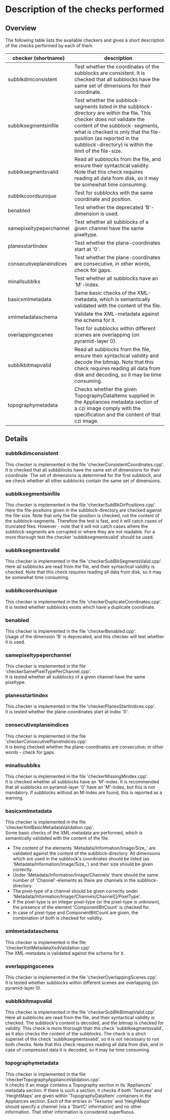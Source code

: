 # Description of the checks performed

## Overview

The following table lists the available checkers and gives a short description of the checks performed by each of them.

| checker (shortname) | description |
|--|--|
|subblkdimconsistent|Test whether the coordinates of the subblocks are consistent. It is checked that all subblocks have the same set of dimensions for their coordinate.|
|subblksegmentsinfile|Test whether the subblock-segments listed in the subblock-directory are within the file. This checker does not validate the content of the subblock-segments, what is checked is only that the file-position (as reported in the subblock-directory) is within the limit of the file-size.  |
|subblksegmentsvalid|Read all subblocks from the file, and ensure their syntactical validity. Note that this check requires reading all data from disk, so it may be somewhat time consuming. |
|subblkcoordsunique|Test for subblocks with the same coordinate and position.  |
|benabled|Test whether the deprecated 'B'-dimension is used. |
|samepixeltypeperchannel|Test whether all subblocks of a given channel have the same pixeltype.|
|planesstartindex|Test whether the plane-coordinates start at '0'.|
|consecutiveplaneindices|Test whether the plane-coordinates are consecutive, in other words, check for gaps.|
|minallsubblks|Test whether all subblocks have an 'M'-index.|
|basicxmlmetadata|Same basic checks of the XML-metadata, which is semantically validated with the content of the file.|
|xmlmetadataschema|Validate the XML-metadata against the schema for it.|
|overlappingscenes|Test for subblocks within different scenes are overlapping (on pyramid-layer 0).|
|subblkbitmapvalid|Read all subblocks from the file, ensure their syntactical validity and decode the bitmap. Note that this check requires reading all data from disk and decoding, so it may be time consuming. |
|topographymetadata|Checks whether the given TopographyDataItems supplied in the Appliances metadata section of a czi image comply with the specification and the content of that czi image.|


## Details

### subblkdimconsistent

This checker is implemented in the file 'checkerConsistentCoordinates.cpp'.  
It is checked that all subbblocks have the same set of dimensions for their coordinate. The set of dimensions is determined for the first subblock, and we check whether all other subblocks contain the same set of dimensions.

###  subblksegmentsinfile

This checker is implemented in the file 'checkerSubBlkDirPositions.cpp'.  
Here the file-positions given in the subblock-directory are checked against the file-size. Note that only the file-position is checked, not the content of the subblock-segments.
Therefore the test is fast, and it will catch cases of truncated files. However - note that it will not catch cases where the subblock-segments are corrupted or where they are not readable. For a more thorough test 
the checker 'subblksegmentsvalid' should be used.

### subblksegmentsvalid

This checker is implemented in the file 'checkerSubBlkSegmentsValid.cpp'.  
Here all subblocks are read from the file, and their syntactical validity is checked. Note that this check requires reading all data from disk, so it may be somewhat time consuming.

### subblkcoordsunique

This checker is implemented in the file 'checkerDuplicateCoordinates.cpp'.  
It is tested whether subblocks exists which have a duplicate coordinate.

### benabled

This checker is implemented in the file 'checkerBenabled.cpp'.  
Usage of the dimension 'B' is deprecated, and this checker will test whether it is used.

### samepixeltypeperchannel

This checker is implemented in the file 'checkerSamePixelTypePerChannel.cpp'.  
It is tested whether all subblocks of a given channel have the same pixeltype.

### planesstartindex

This checker is implemented in the file 'checkerPlanesStartIndices.cpp'.  
It is tested whether the plane-coordinates start at index '0'.

### consecutiveplaneindices

This checker is implemented in the file 'checkerConsecutivePlaneIndices.cpp'.  
It is being checked whether the plane-coordinates are consecutive; in other words - check for gaps.

### minallsubblks

This checker is implemented in the file 'checkerMissingMindex.cpp'.  
It is checked whether all subblocks have an 'M'-index. It is recommended that all subblocks on pyramid-layer '0' have an 'M'-index, but this is not mandatory.
If subblocks without an M-index are found, this is reported as a warning.

### basicxmlmetadata

This checker is implemented in the file 'checkerXmlBasicMetadataValidation.cpp'.  
Some basic checks of the XML-metadata are performed, which is semantically validated with the content of the file.
* The content of the elements 'Metadata/Information/Image/Size_' are validated against the content of the subblock-directory. All dimensions which are
used in the subblock's coordinates should be listed (as 'Metadata/Information/Image/Size_') and their size should be given correctly.
* Under 'Metadata/Information/Image/Channels' there should the same number of 'Channel'-elements as there are channels in the subblock-directory.
* The pixel-type of a channel should be given correctly under 'Metadata/Information/Image/Channels/Channel[]/PixelType'.
* If the pixel-type is an integer pixel-type (or the pixel-type is unknown), the presence of the element 'ComponentBitCount' is checked for.
* In case of pixel-type and ComponentBitCount are given, the combination of both is checked for validity.

### xmlmetadataschema

This checker is implemented in the file 'checkerXmlMetadataXsdValidation.cpp'.  
The XML-metadata is validated against the schema for it.

### overlappingscenes

This checker is implemented in the file 'checkerOverlappingScenes.cpp'.  
It is tested whether subblocks within different scenes are overlapping (on pyramid-layer 0).

### subblkbitmapvalid

This checker is implemented in the file 'checkerSubBlkBitmapValid.cpp'.  
Here all subblocks are read from the file, and their syntactical validity is checked. The subblock's content is decoded, and the bitmap is checked for validity.
This check is more thorough than the check 'subblksegmentsvalid', as it also checks the content of the subblocks. The check is a strict superset of the check 'subblksegmentsvalid',
so it is not necessary to run both checks.
Note that this check requires reading all data from disk, and in case of compressed data it is decoded, so it may be time consuming.

### topographymetadata
This checker is implemented in the file 'checkerTopographyApplianceValidation.cpp'.  
It checks if an image contains a Topography section in its 'Appliances' metadata section.
If there is such a section, it checks if both 'Textures' and 'HeightMaps' are given within 'TopographyDataItem' containers in the Appliances section. Each of the entries in 'Textures' and 'HeighMaps' should specify a channel (via a 'StartC' information) and no other information. That other information is considered superfluous.